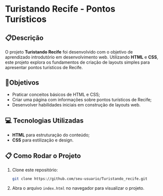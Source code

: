 # Turistando Recife - Pontos Turísticos

## 📋Descrição  
O projeto **Turistando Recife** foi desenvolvido com o objetivo de aprendizado introdutório em desenvolvimento web. Utilizando **HTML** e **CSS**, este projeto explora os fundamentos de criação de layouts simples para apresentar pontos turísticos de Recife.

## 🎯Objetivos 
- Praticar conceitos básicos de HTML e CSS;  
- Criar uma página com informações sobre pontos turísticos de Recife;  
- Desenvolver habilidades iniciais em construção de layouts web.

## 💻 Tecnologias Utilizadas  
- **HTML** para estruturação do conteúdo;  
- **CSS** para estilização e design.

## 📋 Como Rodar o Projeto  
1. Clone este repositório:  
   ```bash
   git clone https://github.com/seu-usuario/Turistando_recife.git  
   ```  
2. Abra o arquivo `index.html` no navegador para visualizar o projeto.
